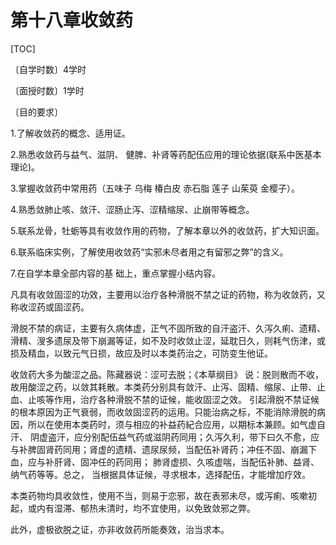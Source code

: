 # 第十八章收敛药

[TOC]

〔自学时数〕4学时 

〔面授时数〕1学时

〔目的要求〕

1.了解收敛药的概念、适用证。

2.熟悉收敛药与益气、滋阴、 健脾、补肾等药配伍应用的理论依据(联系中医基本理论)。

3.掌握收敛药中常用药（五味子   乌梅    椿白皮   赤石脂    莲子    山茱萸   金樱子）。

4.熟悉敛肺止咳、敛汗、涩肠止泻、涩精缩尿、止崩带等概念。

5.联系龙骨，牡蛎等具有收敛作用的药物，了解本章以外的收敛药，扩大知识面。

6.联系临床实例，了解使用收敛药“实邪未尽者用之有留邪之弊”的含义。

7.在自学本章全部内容的基 础上，重点掌握小结内容。

凡具有收敛固涩的功效，主要用以治疗各种滑脱不禁之证的药物，称为收敛药，又称收涩药或固涩药。

滑脱不禁的病证，主要有久病体虚，正气不固所致的自汗盗汗、久泻久痢、遗精、滑精、溲多遗尿及带下崩漏等证，如不及时收敛止涩，延耽日久，则耗气伤津，或损及精血，以致元气日损，故应及时以本类药治之，可防变生他证。

收敛药大多为酸涩之品。陈藏器说：涩可去脱；《本草纲目》 说：脱则散而不收，故用酸涩之药，以敛其耗散。本类药分别具有敛汗、止泻、固精、缩尿、止带、止血、止咳等作用，治疗各种滑脱不禁的证候，能收固涩之效。
引起滑脱不禁证候的根本原因为正气衰弱，而收敛固涩药的运用。只能治病之标，不能消除滑脱的病因，所以在使用本类药时，须与相应的补益药紀合应用，以期标本兼顾。如气虚自汗、 阴虚盗汗，应分别配伍益气药或滋阴药同用；久泻久利，带下曰久不愈，应与补脾固肾药同用；肾虚的遗精、遗尿尿频，当配伍补肾药；冲任不固、崩漏下血，应与补肝肾、固冲任的药同用； 肺肾虚损、久咳虚喘，当配伍补肺、益肾、纳气药等等。总之， 当根据具体证候，寻求根本，选择配伍，才能增加疗效。

本类药物均具收敛性，使用不当，则易于恋邪，故在表邪未尽，或泻痢、咳嗽初起，或内有湿滞、郁热未清时，均不宜使用，以免致敛邪之弊。

此外，虚极欲脱之证，亦非收敛药所能奏效，治当求本。
